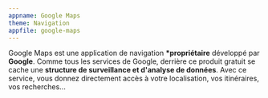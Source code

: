 ```yaml
---
appname: Google Maps
theme: Navigation
appfile: google-maps
---
```


Google Maps est une application de navigation **\*propriétaire** développé par **Google**. Comme tous les services de Google, derrière ce produit gratuit se cache une **structure de surveillance et d'analyse de données**. Avec ce service, vous donnez directement accès à votre localisation, vos itinéraires, vos recherches...

